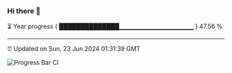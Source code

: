 ### Hi there 👋

⏳ Year progress { ██████████████▁▁▁▁▁▁▁▁▁▁▁▁▁▁▁▁ } 47.56 %

---

⏰ Updated on Sun, 23 Jun 2024 01:31:39 GMT

![Progress Bar CI](https://github.com/ZhaoGui/ZhaoGui/workflows/Progress%20Bar%20CI/badge.svg)
